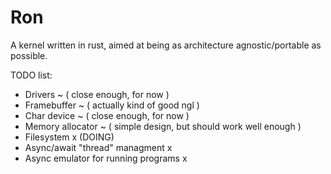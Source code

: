 # Ron
A kernel written in rust, aimed at
being as architecture agnostic/portable as possible.

TODO list:
 - Drivers ~ ( close enough, for now )
 - Framebuffer ~ ( actually kind of good ngl )
 - Char device ~ ( close enough, for now )
 - Memory allocator ~ ( simple design, but should work well enough )
 - Filesystem x (DOING)
 - Async/await "thread" managment x
 - Async emulator for running programs x
